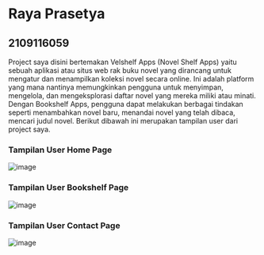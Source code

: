 # Raya Prasetya
## 2109116059
Project saya disini bertemakan Velshelf Apps (Novel Shelf Apps) yaitu sebuah aplikasi atau situs web rak buku novel yang dirancang untuk mengatur dan menampilkan koleksi novel secara online. Ini adalah platform yang mana nantinya memungkinkan pengguna untuk menyimpan, mengelola, dan mengeksplorasi daftar novel yang mereka miliki atau minati. Dengan Bookshelf Apps, pengguna dapat melakukan berbagai tindakan seperti menambahkan novel baru, menandai novel yang telah dibaca, mencari judul novel. Berikut dibawah ini merupakan tampilan user dari project saya.

### Tampilan User Home Page
![image](https://github.com/rprasetya/Novel/assets/102443842/97f8fdd0-293f-4582-882b-3372af334b13)

### Tampilan User Bookshelf Page 
![image](https://github.com/rprasetya/Novel/assets/102443842/a16c847d-a803-4e23-96ab-b0180a0e0eac)

### Tampilan User Contact Page
![image](https://github.com/rprasetya/Novel/assets/102443842/bf16bc74-4a3f-4953-b31c-978565a8a5c9)
